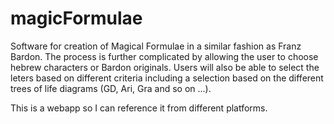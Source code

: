 magicFormulae
=============

Software for creation of Magical Formulae in a similar fashion as Franz Bardon. The process is further complicated by allowing the user to choose hebrew characters or Bardon originals. Users will also be able to select the leters based on different criteria including a selection based on the different trees of life diagrams (GD, Ari, Gra and so on ...).

This is a webapp so I can reference it from different platforms.




